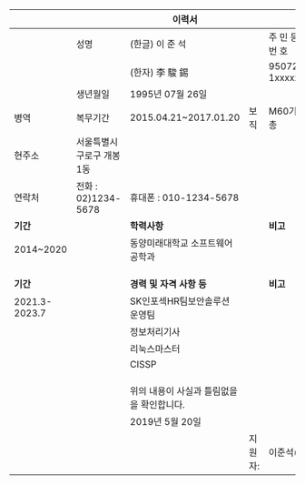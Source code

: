 |||**이력서**|||
|---|---|---|---|---|
||성명|(한글) 이 준 석|| 주 민 등 록 번 호|
|||(한자) 李 駿 錫||950726-1xxxxxx|
||생년월일|1995년 07월 26일|||
|병역|복무기간|2015.04.21~2017.01.20|보직|M60기관총|
|현주소| 서울특별시 구로구 개봉1동||||
|연락처|전화 : 02)1234-5678|휴대폰 : 010-1234-5678|||
|**기간**||**학력사항**||**비고**|
|2014~2020||동양미래대학교 소프트웨어공학과|||
||||||
||||||
||||||
|**기간**||**경력 및 자격 사항 등**||**비고**|
|2021.3-2023.7||SK인포섹HR팀보안솔루션 운영팀|||
|||정보처리기사|||
|||리눅스마스터|||
|||CISSP|||
||||||
||||||
||||||
|||위의 내용이 사실과 틀림없을을 확인합니다.|||
|||2019년 5월 20일|||
||||지원자:|이준석(인)|
